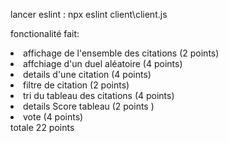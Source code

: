 lancer eslint : npx eslint client\client.js

fonctionalité fait: 
<list>
<li>affichage de l'ensemble des citations (2 points)</li>
<li>affchiage d'un duel aléatoire (4 points)</li> 
<li>details d'une citation (4 points)</li>
<li>filtre de citation (2 points)</li> 
<li>tri du tableau des citations (4 points)</li>
<li>details Score tableau (2 points )</li> 
<li>vote (4 points)</li> 
</list>
totale 22 points 
